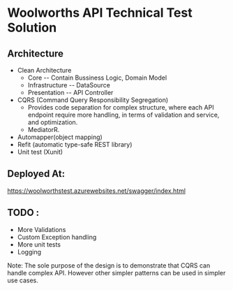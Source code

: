 # Woolworths API Technical Test Solution

## Architecture
  - Clean Architecture
    - Core -- Contain Bussiness Logic, Domain Model
    - Infrastructure -- DataSource
    - Presentation -- API Controller
  - CQRS (Command Query Responsibility Segregation)
    - Provides code separation for complex structure, where each API endpoint require more handling, in terms of validation and service, and optimization.
    - MediatorR.
 - Automapper(object mapping)
 - Refit (automatic type-safe REST library)
 - Unit test (Xunit)
 
 ## Deployed At:
 https://woolworthstest.azurewebsites.net/swagger/index.html
 
## TODO :
- More Validations
- Custom Exception handling 
- More unit tests
- Logging

Note: The sole purpose of the design is to demonstrate that CQRS can handle complex API. However other simpler patterns can be used in simpler use cases.
